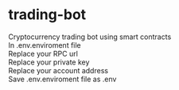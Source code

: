 # trading-bot
Cryptocurrency trading bot using smart contracts
</br>
In .env.enviroment file 
</br>
  Replace your RPC url 
</br>
  Replace your private key 
</br>
  Replace your account address
</br>
  Save .env.enviroment file as .env
